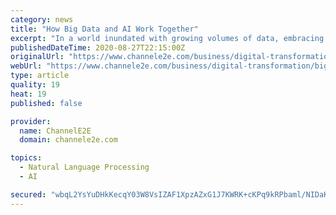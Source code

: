```yaml
---
category: news
title: "How Big Data and AI Work Together"
excerpt: "In a world inundated with growing volumes of data, embracing tech like big data and AI are a great way to change the game. Synoptek explains."
publishedDateTime: 2020-08-27T22:15:00Z
originalUrl: "https://www.channele2e.com/business/digital-transformation/big-data-ai-work-together/"
webUrl: "https://www.channele2e.com/business/digital-transformation/big-data-ai-work-together/"
type: article
quality: 19
heat: 19
published: false

provider:
  name: ChannelE2E
  domain: channele2e.com

topics:
  - Natural Language Processing
  - AI

secured: "wbqL2YsYuDHkKecqY03W8VsIZAF1XpzAZxG1J7KWRK+cKPq9kRPbaml/NIDaKtlGUBp/sZ8omAcckjzbyeZn6TT3byv1jt4ayoOA++sXbcfHro5zUHzryVQs/e+cQbs/tYFI28Uo1t3le2wRSbM20FlkPiCjD7h0hwoOjStJwXm1RFKnb9ALhu1RkhjVqW/rwKiq4EQoR9MK61HT6sSS9O10Q3yHF6GBVPqbr4WH2jf56wuo50NvxLxhxqcgTNxL9zP+7/Up4ot8PNkKlr09CJFRfsNcmv51W1K05cQpMnfPOlj4RF6qEEIzbBdltNDRZhy+socsnkMr9H+QK+nk1bHBgbwYNmKFcIlu7KqZOO8=;6JKLiinVZFd+70i2bx1IOA=="
---
```


